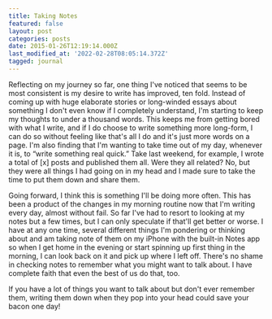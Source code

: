 ```yaml
---
title: Taking Notes
featured: false
layout: post
categories: posts
date: 2015-01-26T12:19:14.000Z
last_modified_at: '2022-02-28T08:05:14.372Z'
tagged: journal
---
```


Reflecting on my journey so far, one thing I've noticed that seems to be most consistent is my desire to write has improved, ten fold. Instead of coming up with huge elaborate stories or long-winded essays about something I don't even know if I completely understand, I'm starting to keep my thoughts to under a thousand words. This keeps me from getting bored with what I write, and if I do choose to write something more long-form, I can do so without feeling like that's all I do and it's just more words on a page. I'm also finding that I'm wanting to take time out of my day, whenever it is, to “write something real quick.” Take last weekend, for example, I wrote a total of [x] posts and published them all. Were they all related? No, but they were all things I had going on in my head and I made sure to take the time to put them down and share them.

Going forward, I think this is something I'll be doing more often. This has been a product of the changes in my morning routine now that I'm writing every day, almost without fail. So far I've had to resort to looking at my notes but a few times, but I can only speculate if that'll get better or worse. I have at any one time, several different things I'm pondering or thinking about and am taking note of them on my iPhone with the built-in Notes app so when I get home in the evening or start spinning up first thing in the morning, I can look back on it and pick up where I left off. There's no shame in checking notes to remember what you might want to talk about. I have complete faith that even the best of us do that, too.

If you have a lot of things you want to talk about but don't ever remember them, writing them down when they pop into your head could save your bacon one day!

